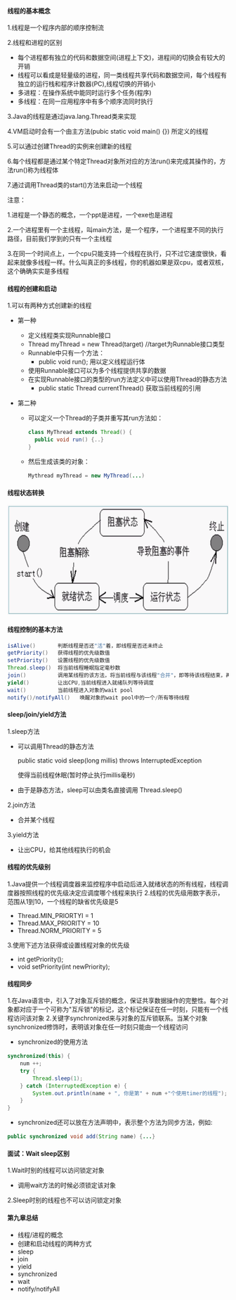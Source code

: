 #### 线程的基本概念
1.线程是一个程序内部的顺序控制流

2.线程和进程的区别

+ 每个进程都有独立的代码和数据空间(进程上下文)，进程间的切换会有较大的开销
+ 线程可以看成是轻量级的进程，同一类线程共享代码和数据空间，每个线程有独立的运行栈和程序计数器(PC),线程切换的开销小
+ 多进程：在操作系统中能同时运行多个任务(程序)
+ 多线程：在同一应用程序中有多个顺序流同时执行

3.Java的线程是通过java.lang.Thread类来实现

4.VM启动时会有一个由主方法(pubic static void main() {}) 所定义的线程

5.可以通过创建Thread的实例来创建新的线程

6.每个线程都是通过某个特定Thread对象所对应的方法run()来完成其操作的，方法run()称为线程体

7.通过调用Thread类的start()方法来启动一个线程

注意：

1.进程是一个静态的概念，一个ppt是进程，一个exe也是进程

2.一个进程里有一个主线程，叫main方法，是一个程序，一个进程里不同的执行路径，目前我们学到的只有一个主线程

3.在同一个时间点上，一个cpu只能支持一个线程在执行，只不过它速度很快，看起来就像多线程一样。什么叫真正的多线程，你的机器如果是双cpu，或者双核，这个确确实实是多线程



#### 线程的创建和启动
1.可以有两种方式创建新的线程

+ 第一种
    + 定义线程类实现Runnable接口
    + Thread myThread = new Thread(target)   //target为Runnable接口类型
    + Runnable中只有一个方法：
        + public void run();  用以定义线程运行体
    + 使用Runnable接口可以为多个线程提供共享的数据
    + 在实现Runnable接口的类型的run方法定义中可以使用Thread的静态方法
        + public static Thread currentThread()   获取当前线程的引用
        
+ 第二种
    + 可以定义一个Thread的子类并重写其run方法如：
        ```java
        class MyThread extends Thread() {
          public void run() {..}
        }
        ```
    + 然后生成该类的对象：
        ```java
       Mythread myThread = new MyThread(...)
        ```

#### 线程状态转换

![](.线程_images/b33b0b3a.png)




#### 线程控制的基本方法
```java
isAlive()       判断线程是否还"活"着，即线程是否还未终止
getPriority()   获得线程的优先级数值
setPriority()   设置线程的优先级数值
Thread.sleep()  将当前线程睡眠指定毫秒数
join()          调用某线程的该方法，将当前线程与该线程"合并"，即等待该线程结束，再恢复当前线程的运行
yield()         让出CPU,当前线程进入就绪队列等待调度
wait()          当前线程进入对象的wait pool
notify()/notifyAll()   唤醒对象的wait pool中的一个/所有等待线程
```


#### sleep/join/yield方法
1.sleep方法
+ 可以调用Thread的静态方法

  public static void sleep(long millis) throws InterruptedException
  
  使得当前线程休眠(暂时停止执行millis毫秒)
  
+ 由于是静态方法，sleep可以由类名直接调用
  Thread.sleep() 
  
2.join方法
+ 合并某个线程

3.yield方法
+ 让出CPU，给其他线程执行的机会


#### 线程的优先级别
1.Java提供一个线程调度器来监控程序中启动后进入就绪状态的所有线程，线程调度器按照线程的优先级决定应调度哪个线程来执行
2.线程的优先级用数字表示，范围从1到10，一个线程的缺省优先级是5
+ Thread.MIN_PRIORTYI = 1
+ Thread.MAX_PRIORITY = 10
+ Thread.NORM_PRIORITY = 5

3.使用下述方法获得或设置线程对象的优先级
+ int getPriority();
+ void setPriority(int newPriority);


#### 线程同步
1.在Java语言中，引入了对象互斥锁的概念，保证共享数据操作的完整性。每个对象都对应于一个可称为"互斥锁"的标记，这个标记保证在任一时刻，只能有一个线程访问该对象
2.关键字synchronized来与对象的互斥锁联系。当某个对象synchronized修饰时，表明该对象在任一时刻只能由一个线程访问
+ synchronized的使用方法
```java
synchronized(this) {
    num ++;
    try {
        Thread.sleep(1);
    } catch (InterruptedException e) {
        System.out.println(name + ", 你是第" + num +"个使用timer的线程");
    }
}
```
+ synchronized还可以放在方法声明中，表示整个方法为同步方法，例如:
```java
public synchronized void add(String name) {...}
```

#### 面试：Wait sleep区别
1.Wait时别的线程可以访问锁定对象
+ 调用wait方法的时候必须锁定该对象

2.Sleep时别的线程也不可以访问锁定对象


#### 第九章总结
+ 线程/进程的概念
+ 创建和启动线程的两种方式
+ sleep
+ join
+ yield
+ synchronized
+ wait
+ notify/notifyAll



